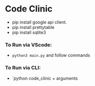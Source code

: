 # Code Clinic

* pip install google api client.
* pip install prettytable
* pip install sqlite3

### To Run via VScode:
* `python3 main.py` and follow commands

### To Run via CLI:
* `python code_clinic + arguments



